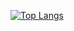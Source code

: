 [![Top Langs](https://github-readme-stats.vercel.app/api/top-langs/?username=brunobispo12)](https://github.com/brunobispo12/github-readme-stats)



